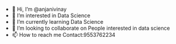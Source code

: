 - 👋 Hi, I’m @anjanivinay
- 👀 I’m interested in Data Science
- 🌱 I’m currently learning Data Science
- 💞️ I’m looking to collaborate on People interested in data science
- 📫 How to reach me Contact:9553762234

<!---
anjanivinay/anjanivinay is a ✨ special ✨ repository because its `README.md` (this file) appears on your GitHub profile.
You can click the Preview link to take a look at your changes.
--->
